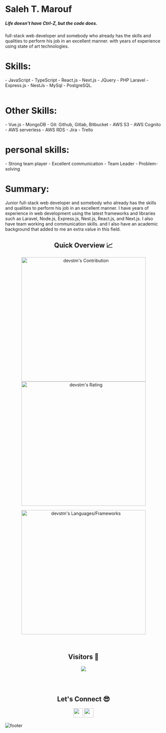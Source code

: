 <h1> Saleh T. Marouf </h1>
<h5> Life doesn't have Ctrl-Z, but the code does.</h5>
<p>
full-stack web developer and somebody who already has the skills and qualities to perform his job in an excellent manner. with years of experience using state of art technologies. 
</p>
<h1>Skills: </h1>
  - JavaScript
  - TypeScript
  - React.js
  - Next.js
  - JQuery
  - PHP Laravel
  - Express.js
  - NestJs
  - MySql
  - PostgreSQL.
<br />
<br />

<h1>Other Skills: </h1>
  - Vue.js
  - MongoDB
  - Git: Github, Gitlab, Bitbucket
  - AWS S3
  - AWS Cognito
  - AWS serverless
  - AWS RDS
  - Jira
  - Trello

<h1>personal skills:</h1>
 - Strong team player
 - Excellent communication
 - Team Leader
 - Problem-solving 

<h1>Summary:</h1>
Junior full-stack web developer and somebody who already has the skills and qualities to perform his job in an excellent manner. I have years of experience in web development using the latest frameworks and libraries such as Laravel, Node.js, Express.js, Nest.js, React.js, and Next.js. I also have team working and communication skills. and I also have an academic background that added to me  an extra value in this field.

<br />

<h2 align="center">Quick Overview 📈</h2>
  
  <p align = "center">
 
</p>

<p align = "center">
  <img src = "https://github-readme-stats.vercel.app/api?username=devstm&count_private=true&theme=dracula&hide_border=true" alt = "devstm's Contribution" width = 400 >
  <img src = "https://github-readme-streak-stats.herokuapp.com?user=devstm&count_private=true&theme=dracula&hide_border=true" alt = "devstm's Rating" width = 400 >
</p>

<p align = "center">

 <img src = "https://github-readme-stats.vercel.app/api/top-langs?username=devstm&show_icons=true&count_private=true&locale=en&layout=compact&langs_count=10&hide_border=true&bg_color=282A36&title_color=DD6387&text_color=fff&icon_color=fff" alt = "devstm's Languages/Frameworks" width = 400 />
</p>

<br />
<h2 align="center">Visitors 👀</h2>
<div align="center" >
  <img src="https://profile-counter.glitch.me/devstm/count.svg"></img>
</div>

<br /><br />
<h2 align="center">Let's Connect 😎</h2>
<p align="center">
  <a href = "mailto:stm1998@hotmail.com"><img src = "https://img.shields.io/badge/Gmail-D14836?style=for-the-badge&logo=gmail&logoColor=white" height = 30></a>
  <a href = "https://www.linkedin.com/in/saleh-t-marouf-a956b81a2/"><img src = "https://img.shields.io/badge/LinkedIn-0077B5?style=for-the-badge&logo=linkedin&logoColor=white"     height = 30></a>
 
</p>


![footer](https://capsule-render.vercel.app/api?type=waving&color=gradient&height=150&section=footer)
